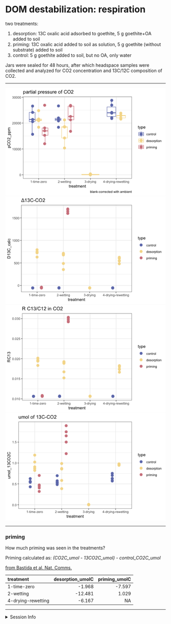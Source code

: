 DOM destabilization: respiration
================

two treatments:

1.  desorption: 13C oxalic acid adsorbed to goethite, 5 g goethite+OA
    added to soil
2.  priming: 13C oxalic acid added to soil as solution, 5 g goethite
    (without substrate) added to soil
3.  control: 5 g goethite added to soil, but no OA, only water

Jars were sealed for 48 hours, after which headspace samples were
collected and analyzed for CO2 concentration and 13C/12C composition of
CO2.

-----

![](markdown/respiration/resp_plots-1.png)<!-- -->![](markdown/respiration/resp_plots-2.png)<!-- -->![](markdown/respiration/resp_plots-3.png)<!-- -->![](markdown/respiration/resp_plots-4.png)<!-- -->

-----

### priming

How much priming was seen in the treatments?

Priming calculated as: *(CO2C\_umol - 13CO2C\_umol) -
control\_CO2C\_umol*

[from Bastida et al. Nat.
Comms.](https://doi.org/10.1038/s41467-019-11472-7)

| treatment          | desorption\_umolC | priming\_umolC |
| :----------------- | ----------------: | -------------: |
| 1-time-zero        |           \-1.968 |        \-7.597 |
| 2-wetting          |          \-12.481 |          1.029 |
| 4-drying-rewetting |           \-6.167 |             NA |

-----

<details>

<summary>Session Info</summary>

Date Run: 2020-09-24

    #> R version 4.0.2 (2020-06-22)
    #> Platform: x86_64-apple-darwin17.0 (64-bit)
    #> Running under: macOS Catalina 10.15.6
    #> 
    #> Matrix products: default
    #> BLAS:   /System/Library/Frameworks/Accelerate.framework/Versions/A/Frameworks/vecLib.framework/Versions/A/libBLAS.dylib
    #> LAPACK: /Library/Frameworks/R.framework/Versions/4.0/Resources/lib/libRlapack.dylib
    #> 
    #> locale:
    #> [1] en_US.UTF-8/en_US.UTF-8/en_US.UTF-8/C/en_US.UTF-8/en_US.UTF-8
    #> 
    #> attached base packages:
    #> [1] stats     graphics  grDevices utils     datasets 
    #> [6] methods   base     
    #> 
    #> other attached packages:
    #>  [1] PNWColors_0.1.0 drake_7.12.4    forcats_0.5.0  
    #>  [4] stringr_1.4.0   dplyr_1.0.1     purrr_0.3.4    
    #>  [7] readr_1.3.1     tidyr_1.1.1     tibble_3.0.3   
    #> [10] ggplot2_3.3.2   tidyverse_1.3.0
    #> 
    #> loaded via a namespace (and not attached):
    #>  [1] Rcpp_1.0.5        lubridate_1.7.9   txtq_0.2.3       
    #>  [4] prettyunits_1.1.1 assertthat_0.2.1  digest_0.6.25    
    #>  [7] packrat_0.5.0     R6_2.4.1          cellranger_1.1.0 
    #> [10] backports_1.1.8   reprex_0.3.0      evaluate_0.14    
    #> [13] httr_1.4.2        highr_0.8         pillar_1.4.6     
    #> [16] rlang_0.4.7       progress_1.2.2    readxl_1.3.1     
    #> [19] rstudioapi_0.11   blob_1.2.1        rmarkdown_2.3    
    #> [22] labeling_0.3      igraph_1.2.5      munsell_0.5.0    
    #> [25] broom_0.7.0       compiler_4.0.2    modelr_0.1.8     
    #> [28] xfun_0.16         pkgconfig_2.0.3   htmltools_0.5.0  
    #> [31] tidyselect_1.1.0  fansi_0.4.1       crayon_1.3.4     
    #> [34] dbplyr_1.4.4      withr_2.2.0       grid_4.0.2       
    #> [37] jsonlite_1.7.0    gtable_0.3.0      lifecycle_0.2.0  
    #> [40] DBI_1.1.0         magrittr_1.5      storr_1.2.1      
    #> [43] scales_1.1.1      cli_2.0.2         stringi_1.4.6    
    #> [46] farver_2.0.3      fs_1.5.0          xml2_1.3.2       
    #> [49] ellipsis_0.3.1    filelock_1.0.2    generics_0.0.2   
    #> [52] vctrs_0.3.2       tools_4.0.2       glue_1.4.1       
    #> [55] hms_0.5.3         parallel_4.0.2    yaml_2.2.1       
    #> [58] colorspace_1.4-1  base64url_1.4     rvest_0.3.6      
    #> [61] knitr_1.29        haven_2.3.1

</details>
